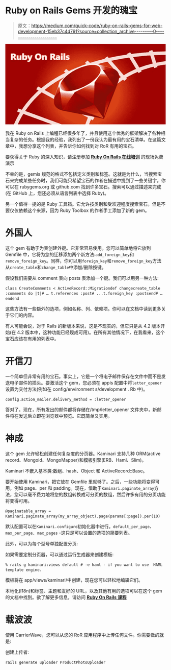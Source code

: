 # Ruby on Rails Gems 开发的瑰宝

> 原文：<https://medium.com/quick-code/ruby-on-rails-gems-for-web-development-15eb37c4d791?source=collection_archive---------0----------------------->

![](img/feb534e65f151e54cb1d990413b9c130.png)

我在 Ruby on Rails 上编程已经很多年了，并且使用这个优秀的框架解决了各种相当复杂的任务。根据我的经验，我列出了一份我认为最有用的宝石清单。在这篇文章中，我想分享这个列表，并告诉你如何找到对 RoR 有用的宝石。

要获得关于 Ruby 的深入知识，请注册参加 [**Ruby On Rails 在线培训**](https://onlineitguru.com/ruby-on-rails-online-training-placement.html) 的现场免费演示

不幸的是，gemís 规范的格式不包括定义类别和标签。这就是为什么，当搜索宝石来完成某些任务时，我们可能只希望宝石的作者在描述中提到了一些关键字。你可以在 rubygems.org 或 github.com 找到许多宝石。搜索可以通过描述来完成(在 GitHub 上，您还必须从语言列表中选择 Ruby)。

另一个值得一提的是 Ruby 工具箱。它允许按类别和受欢迎程度搜索宝石。但是不要仅仅依赖这个来源，因为 Ruby Toolbox 的作者手工添加了新的 gem。

# 外国人

这个 gem 有助于为表创建外键。它非常容易使用。您可以简单地将它放到 Gemfile 中，它将为您的迁移添加两个新方法:`add_foreign_key`和`remove_foreign_key`。同样，你可以用`foreign_key`和`remove_foreign_key`方法从`create_table`和`change_table`中添加/删除按键。

假设我们需要从 comment 表向 posts 表添加一个键。我们可以用另一种方法:

```
class CreateComments < ActiveRecord::Migrationdef changecreate_table :comments do |t|# … t.references :post# ...t.foreign_key :postsend# …endend
```

这些方法有一些额外的选项，例如名称、列、依赖项。你可以在文档中读到更多关于它们的内容。

有人可能会说，对于 Rails 的新版本来说，这是不现实的，但它只是从 4.2 版本开始(在 4.2 版本中，这种功能已经现成可用)。在所有其他情况下，在我看来，这个宝石应该在有用的列表中。

# 开信刀

一个简单但非常有用的宝石。事实上，它是一个将电子邮件保存在文件中而不是发送电子邮件的插头。要激活这个 gem，您必须在 appís 配置中将`letter_opener`设置为交付方法(例如在 config/environment s/development . Rb 中)。

```
config.action_mailer.delivery_method = :letter_opener
```

答对了。现在，所有发出的邮件都将存储在/tmp/letter_opener 文件夹中，新邮件将在发送后立即在浏览器中预览。它既简单又实用。

# 神成

这个 gem 允许轻松创建任何复杂度的分页器。Kaminari 支持几种 ORM(active record、Mongoid、MongoMapper)和模板引擎(ERB、Haml、Slim)。

Kaminari 不嵌入基本类:数组、hash、Object 和 ActiveRecord::Base。

要开始使用 Kaminari，把它放在 Gemfile 里就够了。之后，一些功能将变得可用，例如 page、per 和 padding。现在，借助于`Kaminari.paginate_array`方法，您可以毫不费力地将您的数组转换成可分页的数组，然后许多有用的分页功能将变得可用。

```
@paginatable_array = Kaminari.paginate_array(my_array_object).page(params[:page]).per(10)
```

默认配置可以在`Kaminari.configure`初始化器中进行。`default_per_page`、`max_per_page, max_pages` -这只是可以设置的选项的简要列表。

此外，可以为每个型号单独配置分页:

如果需要定制分页器，可以通过运行生成器来创建模板:

```
% rails g kaminari:views default # -e haml - if you want to use  HAML template engine.
```

模板将在 app/views/kaminari/中创建，现在您可以轻松地编辑它们。

本地化(I18n)和标签、主题和友好的 URL，以及其他有用的选项可以在这个 gem 的文档中找到。欲了解更多信息，请访问 [**Ruby On Rails 课程**](https://onlineitguru.com/ruby-on-rails-online-training-placement.html)

# 载波波

使用 CarrierWave，您可以从您的 RoR 应用程序中上传任何文件。你需要做的就是:

创建上传者:

```
rails generate uploader ProductPhotoUploader
```